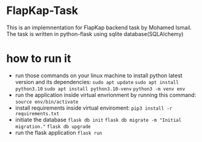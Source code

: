 # FlapKap-Task
This is an implemnentation for FlapKap backend task by Mohamed Ismail.
The task is written in python-flask using sqlite database(SQLAlchemy)
# how to run it 
- run those commands on your linux machine to install python latest version and its dependencies:
`sudo apt update`
`sudo apt install python3.10`
`sudo apt install python3.10-venv`
`python3 -m venv env`
- run the application inside virtual envrionment by running this command:
`source env/bin/activate`
- install requirements inside virtual enviroment:
`pip3 install -r requirements.txt`
- initiate the database
`flask db init`
`flask db migrate -m "Initial migration."`
`flask db upgrade`
- run the flask application
`flask run`